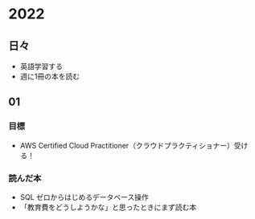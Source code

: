 # 2022

## 日々
- 英語学習する
- 週に1冊の本を読む

## 01
### 目標
- AWS Certified Cloud Practitioner（クラウドプラクティショナー）受ける！
### 読んだ本
- SQL ゼロからはじめるデータベース操作
- 「教育費をどうしようかな」と思ったときにまず読む本
